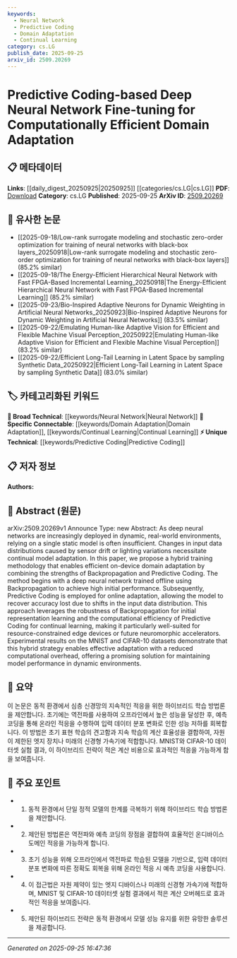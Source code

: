 ```yaml
---
keywords:
  - Neural Network
  - Predictive Coding
  - Domain Adaptation
  - Continual Learning
category: cs.LG
publish_date: 2025-09-25
arxiv_id: 2509.20269
---
```


<!-- KEYWORD_LINKING_METADATA:
{
  "processed_timestamp": "2025-09-25T16:47:36.632160",
  "vocabulary_version": "1.0",
  "selected_keywords": [
    "Neural Network",
    "Predictive Coding",
    "Domain Adaptation",
    "Continual Learning"
  ],
  "rejected_keywords": [],
  "similarity_scores": {
    "Neural Network": 0.85,
    "Predictive Coding": 0.78,
    "Domain Adaptation": 0.8,
    "Continual Learning": 0.82
  },
  "extraction_method": "AI_prompt_based",
  "budget_applied": true,
  "candidates_json": {
    "candidates": [
      {
        "surface": "Deep Neural Network",
        "canonical": "Neural Network",
        "aliases": [
          "DNN"
        ],
        "category": "broad_technical",
        "rationale": "Neural Networks are a foundational concept in the paper, linking it to a wide range of machine learning topics.",
        "novelty_score": 0.3,
        "connectivity_score": 0.9,
        "specificity_score": 0.6,
        "link_intent_score": 0.85
      },
      {
        "surface": "Predictive Coding",
        "canonical": "Predictive Coding",
        "aliases": [],
        "category": "unique_technical",
        "rationale": "Predictive Coding is a unique method highlighted for its role in efficient domain adaptation.",
        "novelty_score": 0.75,
        "connectivity_score": 0.65,
        "specificity_score": 0.8,
        "link_intent_score": 0.78
      },
      {
        "surface": "Domain Adaptation",
        "canonical": "Domain Adaptation",
        "aliases": [],
        "category": "specific_connectable",
        "rationale": "Domain Adaptation is central to the paper's focus on adapting models to changing environments.",
        "novelty_score": 0.55,
        "connectivity_score": 0.7,
        "specificity_score": 0.75,
        "link_intent_score": 0.8
      },
      {
        "surface": "Continual Learning",
        "canonical": "Continual Learning",
        "aliases": [
          "Lifelong Learning"
        ],
        "category": "specific_connectable",
        "rationale": "Continual Learning is a key concept for maintaining model performance over time.",
        "novelty_score": 0.6,
        "connectivity_score": 0.75,
        "specificity_score": 0.78,
        "link_intent_score": 0.82
      }
    ],
    "ban_list_suggestions": [
      "sensor drift",
      "lighting variations",
      "experimental results"
    ]
  },
  "decisions": [
    {
      "candidate_surface": "Deep Neural Network",
      "resolved_canonical": "Neural Network",
      "decision": "linked",
      "scores": {
        "novelty": 0.3,
        "connectivity": 0.9,
        "specificity": 0.6,
        "link_intent": 0.85
      }
    },
    {
      "candidate_surface": "Predictive Coding",
      "resolved_canonical": "Predictive Coding",
      "decision": "linked",
      "scores": {
        "novelty": 0.75,
        "connectivity": 0.65,
        "specificity": 0.8,
        "link_intent": 0.78
      }
    },
    {
      "candidate_surface": "Domain Adaptation",
      "resolved_canonical": "Domain Adaptation",
      "decision": "linked",
      "scores": {
        "novelty": 0.55,
        "connectivity": 0.7,
        "specificity": 0.75,
        "link_intent": 0.8
      }
    },
    {
      "candidate_surface": "Continual Learning",
      "resolved_canonical": "Continual Learning",
      "decision": "linked",
      "scores": {
        "novelty": 0.6,
        "connectivity": 0.75,
        "specificity": 0.78,
        "link_intent": 0.82
      }
    }
  ]
}
-->

# Predictive Coding-based Deep Neural Network Fine-tuning for Computationally Efficient Domain Adaptation

## 📋 메타데이터

**Links**: [[daily_digest_20250925|20250925]] [[categories/cs.LG|cs.LG]]
**PDF**: [Download](https://arxiv.org/pdf/2509.20269.pdf)
**Category**: cs.LG
**Published**: 2025-09-25
**ArXiv ID**: [2509.20269](https://arxiv.org/abs/2509.20269)

## 🔗 유사한 논문
- [[2025-09-18/Low-rank surrogate modeling and stochastic zero-order optimization for training of neural networks with black-box layers_20250918|Low-rank surrogate modeling and stochastic zero-order optimization for training of neural networks with black-box layers]] (85.2% similar)
- [[2025-09-18/The Energy-Efficient Hierarchical Neural Network with Fast FPGA-Based Incremental Learning_20250918|The Energy-Efficient Hierarchical Neural Network with Fast FPGA-Based Incremental Learning]] (85.2% similar)
- [[2025-09-23/Bio-Inspired Adaptive Neurons for Dynamic Weighting in Artificial Neural Networks_20250923|Bio-Inspired Adaptive Neurons for Dynamic Weighting in Artificial Neural Networks]] (83.5% similar)
- [[2025-09-22/Emulating Human-like Adaptive Vision for Efficient and Flexible Machine Visual Perception_20250922|Emulating Human-like Adaptive Vision for Efficient and Flexible Machine Visual Perception]] (83.2% similar)
- [[2025-09-22/Efficient Long-Tail Learning in Latent Space by sampling Synthetic Data_20250922|Efficient Long-Tail Learning in Latent Space by sampling Synthetic Data]] (83.0% similar)

## 🏷️ 카테고리화된 키워드
**🧠 Broad Technical**: [[keywords/Neural Network|Neural Network]]
**🔗 Specific Connectable**: [[keywords/Domain Adaptation|Domain Adaptation]], [[keywords/Continual Learning|Continual Learning]]
**⚡ Unique Technical**: [[keywords/Predictive Coding|Predictive Coding]]

## 📋 저자 정보

**Authors:** 

## 📄 Abstract (원문)

arXiv:2509.20269v1 Announce Type: new 
Abstract: As deep neural networks are increasingly deployed in dynamic, real-world environments, relying on a single static model is often insufficient. Changes in input data distributions caused by sensor drift or lighting variations necessitate continual model adaptation. In this paper, we propose a hybrid training methodology that enables efficient on-device domain adaptation by combining the strengths of Backpropagation and Predictive Coding. The method begins with a deep neural network trained offline using Backpropagation to achieve high initial performance. Subsequently, Predictive Coding is employed for online adaptation, allowing the model to recover accuracy lost due to shifts in the input data distribution. This approach leverages the robustness of Backpropagation for initial representation learning and the computational efficiency of Predictive Coding for continual learning, making it particularly well-suited for resource-constrained edge devices or future neuromorphic accelerators. Experimental results on the MNIST and CIFAR-10 datasets demonstrate that this hybrid strategy enables effective adaptation with a reduced computational overhead, offering a promising solution for maintaining model performance in dynamic environments.

## 📝 요약

이 논문은 동적 환경에서 심층 신경망의 지속적인 적응을 위한 하이브리드 학습 방법론을 제안합니다. 초기에는 역전파를 사용하여 오프라인에서 높은 성능을 달성한 후, 예측 코딩을 통해 온라인 적응을 수행하여 입력 데이터 분포 변화로 인한 성능 저하를 회복합니다. 이 방법은 초기 표현 학습의 견고함과 지속 학습의 계산 효율성을 결합하여, 자원이 제한된 엣지 장치나 미래의 신경형 가속기에 적합합니다. MNIST와 CIFAR-10 데이터셋 실험 결과, 이 하이브리드 전략이 적은 계산 비용으로 효과적인 적응을 가능하게 함을 보여줍니다.

## 🎯 주요 포인트

- 1. 동적 환경에서 단일 정적 모델의 한계를 극복하기 위해 하이브리드 학습 방법론을 제안합니다.
- 2. 제안된 방법론은 역전파와 예측 코딩의 장점을 결합하여 효율적인 온디바이스 도메인 적응을 가능하게 합니다.
- 3. 초기 성능을 위해 오프라인에서 역전파로 학습된 모델을 기반으로, 입력 데이터 분포 변화에 따른 정확도 회복을 위해 온라인 적응 시 예측 코딩을 사용합니다.
- 4. 이 접근법은 자원 제약이 있는 엣지 디바이스나 미래의 신경형 가속기에 적합하며, MNIST 및 CIFAR-10 데이터셋 실험 결과에서 적은 계산 오버헤드로 효과적인 적응을 보여줍니다.
- 5. 제안된 하이브리드 전략은 동적 환경에서 모델 성능 유지를 위한 유망한 솔루션을 제공합니다.


---

*Generated on 2025-09-25 16:47:36*